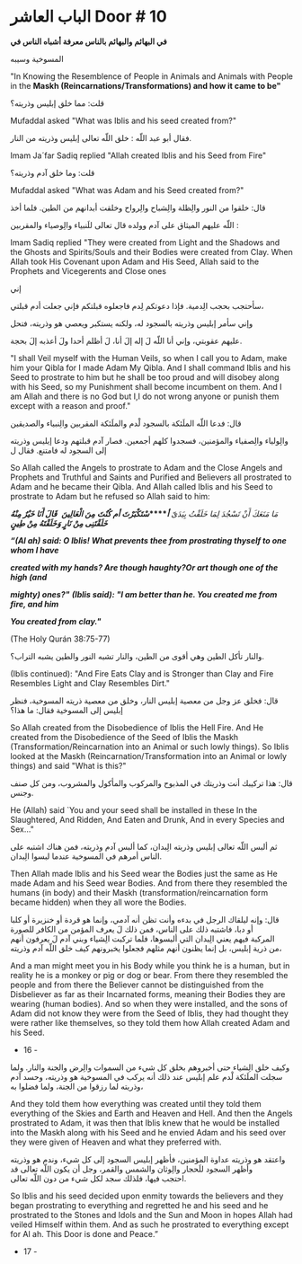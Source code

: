 # الباب العاشر Door # 10

**في البهائم والبهائم بالناس معرفة أشباه الناس في**

المسوخية وسيبه

"In Knowing the Resemblence of People in Animals and Animals with People in the **Maskh (Reincarnations/Transformations) and how it came to be"**

قلت: مما خلق إبليس وذريته؟  

Mufaddal asked "What was Iblis and his seed created from?"

فقال أبو عبد اللّه : خلق اللّه تعالى إبليس وذريته من النار.  

Imam Ja´far Sadiq replied "Allah created Iblis and his Seed from Fire"

قلت: وما خلق آدم وذريته؟  

Mufaddal asked "What was Adam and his Seed created from?"

قال: خلقوا من النور والِظلة والِشباح والِرواح وخلقت أبدانهم من الطين. فلما أخذ

اللّه عليهم الميثاق على آدم وولده قال تعالى للَنبياء والِوصياء والمقربين : 

Imam Sadiq replied "They were created from Light and the Shadows and the Ghosts and Spirits/Souls and their Bodies were created from Clay. When Allah took His Covenant upon Adam and His Seed, Allah said to the Prophets and Vicegerents and Close ones

إني

سأحتجب بحجب الِدمية. فإذا دعوتکم لِدم فاجعلوه قبلتکم فإني جعلت أدم قبلتي،

وإني سأمر إبليس وذريته بالسجود له، ولکنه يستکبر ويعصي هو وذريته، فتحل

عليهم عقوبتي، وإني أنا اللّه لَ إله إلَ أنا، لَ أظلم أحدا ولَ أعذبه إلَ بحجة.

"I shall Veil myself with the Human Veils, so when I call you to Adam, make him your Qibla for I made Adam My Qibla. And I shall command Iblis and his Seed to prostrate to him but he shall be too proud and will disobey along with his Seed, so my Punishment shall become incumbent on them. And I am Allah and there is no God but I,I do not wrong anyone or punish them except with a reason and proof."

قال: فدعا اللّه الملَئکة بالسجود لْدم والملَئکة المقربين والِنبياء والصديقين

والِولياء والِصفياء والمؤمنين، فسجدوا كلهم أجمعين. فصار آدم قبلتهم ودعا إيليس وذريته إلى السجود له فامتنع. فقال ل

So Allah called the Angels to prostrate to Adam and the Close Angels and Prophets and Truthful and Saints and Purified and Believers all prostrated to Adam and he became their Qibla. And Allah called Iblis and his Seed to prostrate to Adam but he refused so Allah said to him:

_مَا مَنَعَكَ أَنْ تَسْجُدَ لِمَا خَلَقْتُ بِيَدَیّ_ **_أ_****_سْتَکْبَرْتَ أم كُنٌتَ_** **_مِنَ الْعَالِينَ_**  **_قَالَ أَنَا خَيْرٌ مِنْهُ خَلَقْتَنِى مِنْ نَارٍ وَخَلَقْتَهُ مِنْ طِينٍ_**

_**“(Al ah) said: O Iblis! What prevents thee from prostrating thyself to one whom I have**_

_**created with my hands? Are though haughty?Or art though one of the high (and**_

_**mighty) ones?"**_ _**(Iblis said): "I am better than he. You created me from fire, and him**_

_**You created from**_ _**clay."**_

(The Holy Qurán 38:75-77)

والنار تأكل الطين وهي أقوی من الطين، والنار تشبه النور والطين يشبه التراب؟.  

(Iblis continued): "And Fire Eats Clay and is Stronger than Clay and Fire Resembles Light and Clay Resembles Dirt."

قال: فخلق عز وجل من معصية إبليس النار، وخلق من معصية ذريته المسوخية، فنظر إبليس إلى المسوخية فقال: ما هذا؟

So Allah created from the Disobedience of Iblis the Hell Fire. And He created from the Disobedience of the Seed of Iblis the Maskh (Transformation/Reincarnation into an Animal or such lowly things). So Iblis looked at the Maskh (Reincarnation/Transformation into an Animal or lowly things) and said "What is this?"

قال: هذا تركيبك أنت وذريتك في المذبوح والمركوب والمأكول والمشروب، ومن كل صنف وجنس.

He (Allah) said `You and your seed shall be installed in these In the Slaughtered, And Ridden, And Eaten and Drunk, And in every Species and Sex..."

ثم ألبس اللّه تعالى إبليس وذريته الِبدان، كما ألبس آدم وذريته، فمن هناك اشتبه على الناس أمرهم في المسوخية عندما لبسوا الِبدان.

Then Allah made Iblis and his Seed wear the Bodies just the same as He made Adam and his Seed wear Bodies. And from there they resembled the humans (in body) and their Maskh (transformation/reincarnation form became hidden) when they all wore the Bodies. 

قال: وإنه ليلقاك الرجل في بدءه وأنت تظن أنه آدمي، وإنما هو قردة أو خنزيرة أو كلبا أو دبا، فاشتبه ذلك على الناس، فمن ذلك لَ يعرف المؤمن من الکافر للصورة المركبة فيهم يعني الِبدان التي ألبسوها، فلما تركبت الِشياء وبني آدم لَ يعرفون أنهم من ذرية إبليس، بل إنما يظنون أنهم مثلهم فجعلوا يخبرونهم كيف خلق اللّه آدم وذريته،

And a man might meet you in his Body while you think he is a human, but in reality he is a monkey or pig or dog or bear. From there they resembled the people and from there the Believer cannot be distinguished from the Disbeliever as far as their Incarnated forms, meaning their Bodies they are wearing (human bodies). And so when they were installed, and the sons of Adam did not know they were from the Seed of Iblis, they had thought they were rather like themselves, so they told them how Allah created Adam and his Seed.

- 16 -

وكيف خلق الِشياء حتى أخبروهم بخلق كل شيء من السموات والِرض والجنة والنار. ولما سجلت الملَئکة لْدم علم إبليس عند ذلك أنه يركب في المسوخية هو وذريته، وحسد آدم وذريته لما رزقوا من الجنة، ولما فضلوا به، 

And they told them how everything was created until they told them everything of the Skies and Earth and Heaven and Hell. And then the Angels prostrated to Adam, it was then that Iblis knew that he would be installed into the Maskh along with his Seed and he envied Adam and his seed over they were given of Heaven and what they preferred with.

واعتقد هو وذريته عداوة المؤمنين، فأظهر إبليس السجود إلى كل شيء، وندم هو وذريته وأظهر السجود للَحجار والِوثان والشمس والقمر، وجل أن يکون اللّه تعالى قد احتجب فيها، فلذلك سجد لکل شيء من دون اللّه تعالى.

So Iblis and his seed decided upon enmity towards the believers and they began prostrating to everything and regretted he and his seed and he prostrated to the Stones and Idols and the Sun and Moon in hopes Allah had veiled Himself within them. And as such he prostrated to everything except for Al ah. This Door is done and Peace.”

- 17 -